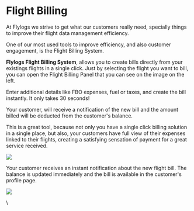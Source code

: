 # Flight Billing

At Flylogs we strive to get what our customers really need, specially things to improve their flight data management efficiency.&#x20;

One of our most used tools to improve efficiency, and also customer engagement, is the Flight Billing System.&#x20;

**Flylogs Flight Billing System**, allows you to create bills directly from your existings flights in a single click. Just by selecting the flight you want to bill, you can open the Flight Billing Panel that you can see on the image on the left.

Enter additional details like FBO expenses, fuel or taxes, and create the bill instantly. It only takes 30 seconds!

Your customer, will receive a notification of the new bill and the amount billed will be deducted from the customer's balance.

This is a great tool, because not only you have a single click billing solution in a single place, but also, your customers have full view of their expenses linked to their flights, creating a satisfying sensation of payment for a great service received.

![](https://tawk.link/61f94bae9bd1f31184da67e3/kb/attachments/0L9nSaZUK1.png)

Your customer receives an instant notification about the new flight bill. The balance is updated immediately and the bill is available in the customer's profile page.

![](https://tawk.link/61f94bae9bd1f31184da67e3/kb/attachments/w00p-6goZ9.png)

\
